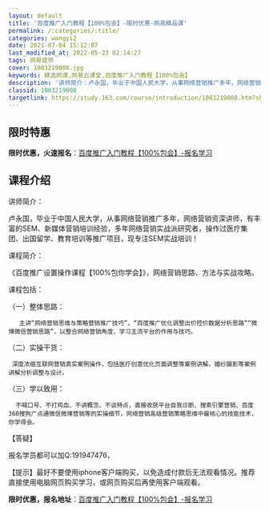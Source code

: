 ```yaml
---
layout: default
title: '百度推广入门教程【100%包会】-限时优惠-网易精品课'
permalink: /:categories/:title/
categories: wangyi2
date: 2021-07-04 15:12:07
last_modified_at: 2022-05-23 02:14:27
tags: 网易提供
cover: 1003219008.jpg
keywords: 精选网课,网易云课堂,百度推广入门教程【100%包会】
description: '讲师简介：卢永国，毕业于中国人民大学，从事网络营销推广多年，网络营销资深讲师，有丰富的SEM、新媒体营销培训经验，多年网'
classid: 1003219008
targetlink: https://study.163.com/course/introduction/1003219008.htm?share=1&shareId=1025206652&utm_campaign=share&utm_medium=iphoneShare&utm_source=&utm_u=1025206652
---
```


## 限时特惠

**限时优惠，火速报名**：[百度推广入门教程【100%包会】-报名学习](https://study.163.com/course/introduction/1003219008.htm?share=1&shareId=1025206652&utm_campaign=share&utm_medium=iphoneShare&utm_source=&utm_u=1025206652)

## 课程介绍

讲师简介：

卢永国，毕业于中国人民大学，从事网络营销推广多年，网络营销资深讲师，有丰富的SEM、新媒体营销培训经验，多年网络营销实战派研究者，操作过医疗集团、出国留学、教育培训等推广项目，现专注SEM实战培训！

课程简介：

《百度推广设置操作课程【100%包你学会】》，网络营销思路、方法与实战攻略。

课程包括：

（一）整体思路：

       主讲“网络营销思维与策略营销推广技巧”，“百度推广优化调整出价控价数据分析思路”“微博微信营销思路”，以整合网络营销角度，学习主流平台的作用与技巧。

（二）实操干货：

     深度浓缩互联网营销真实案例操作，包括医疗创意优化页面调整等案例讲解，婚纱摄影等案例讲解分析调整与设计。

（三）学以致用：

      不喊口号、不打鸡血、不讲概念、不谈特点，直接收获平台自我诊断、搜索引擎营销、百度360搜狗广点通微信微博营销等的实操细节，网络营销高级营销策略思维中最核心的技能技术，你学得会。

【答疑】

报名学员都可以加Q:191947476，

【提示】最好不要使用iphone客户端购买，以免造成付款后无法观看情况。推荐直接使用电脑网页购买学习，或网页购买后再使用客户端观看。

**限时优惠，报名地址**：[百度推广入门教程【100%包会】-报名学习](https://study.163.com/course/introduction/1003219008.htm?share=1&shareId=1025206652&utm_campaign=share&utm_medium=iphoneShare&utm_source=&utm_u=1025206652)


